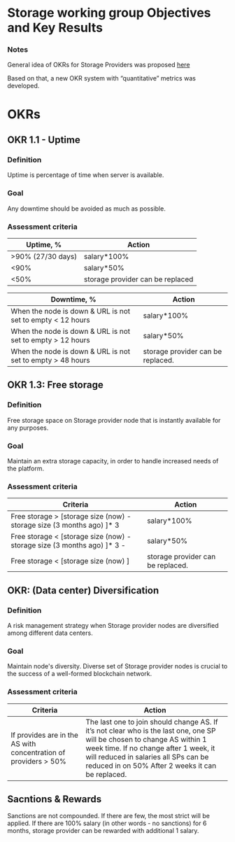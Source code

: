 # Storage working group Objectives and Key Results

### Notes 

General idea of OKRs for Storage Providers was proposed [here](https://github.com/Joystream/community-repo/blob/master/governance/Storage_WG_OKR.md)

Based on that, a new OKR system with “quantitative” metrics was developed. 

# OKRs

## OKR 1.1 - Uptime

### Definition

Uptime is percentage of time when server is available.

### Goal 

Any downtime should be avoided as much as possible.

### Assessment criteria

| Uptime, %          | Action                             |
| ------------------ | ---------------------------------- |
| >90% (27/30 days)  | salary*100%                        |
| <90%               | salary*50%                         |
| <50%               | storage provider can be replaced   |


| Downtime, %                                                    | Action                                 |
| ----------------------------------------------------------- | -------------------------------------- |
| When the node is down & URL is not set to empty < 12 hours  | salary*100%                            |
| When the node is down & URL is not set to empty > 12 hours  | salary*50%                             |
| When the node is down & URL is not set to empty > 48 hours  |  storage provider can be replaced.     |


## OKR 1.3: Free storage

### Definition

Free storage space on Storage provider node that is instantly available for any purposes.

### Goal 

Maintain an extra storage capacity, in order to handle increased needs of the platform.

### Assessment criteria

| Criteria                                                                        | Action                                 |
| ------------------------------------------------------------------------------- | -------------------------------------- |
| Free storage > [storage size (now) - storage size (3 months ago) ]* 3           | salary*100%                            |
| Free storage < [storage size (now) - storage size (3 months ago) ]* 3 -         | salary*50%                             |
| Free storage < [storage size (now) ]   |  storage provider can be replaced.     |                                        |
 

## OKR: (Data center) Diversification

### Definition

A risk management strategy when Storage provider nodes are diversified among different data centers.

### Goal 

Maintain node's diversity. Diverse set of Storage provider nodes is crucial to the success of a well-formed blockchain network.


### Assessment criteria

| Criteria                                                                        | Action                                 |
| ------------------------------------------------------------------------------- | -------------------------------------- |
| If provides are in the AS with concentration of providers > 50%                 |The last one to join should change AS. If it’s not clear who is the last one, one SP will be chosen to change AS within 1 week time. If no change after 1 week, it will reduced in salaries all SPs can be reduced in on 50% After 2 weeks it can be replaced.  |

## Sacntions & Rewards

Sanctions are not compounded. If there are few, the most strict will be applied.
If there are 100% salary (in other words - no sanctions) for 6 months, storage provider can be rewarded with additional 1 salary.
